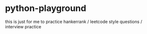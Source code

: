 # python-playground

this is just for me to practice hankerrank / leetcode style questions / interview practice 
